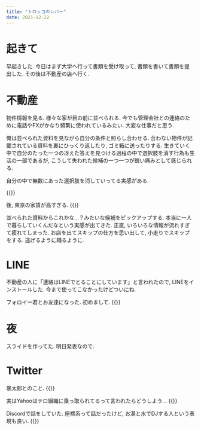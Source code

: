 ```yaml
---
title: "トロッコのレバー"
date: 2021-12-22
---
```


# 起きて
早起きした. 今日はまず大学へ行って書類を受け取って, 書類を書いて書類を提出した. その後は不動産の店へ行く.

# 不動産
物件情報を見る. 様々な家が目の前に並べられる. 今でも管理会社との連絡のために電話やFXがかなり頻繁に使われているみたい. 大変な仕事だと思う.

俺は並べられた資料を見ながら自分の条件と照らし合わせる. 合わない物件が記載されている資料を裏にひっくり返したり, ゴミ箱に送ったりする. 生きていく中で自分のたった一つの冴えた答えを見つける過程の中で選択肢を消す行為も生活の一部であるが, こうして失われた候補の一つ一つが鋭い痛みとして感じられる.

自分の中で無数にあった選択肢を消していってる実感がある.

{{<tweet user="dango_bot" id="1473541031375536131">}}

後, 東京の家賃が高すぎる.
{{<tweet user="dango_bot" id="1473566614058844162">}}

並べられた資料からこれかな...？みたいな候補をピックアップする. 本当に一人で暮らしていくんだなという実感が出てきた. 正直, いろいろな情報が流れすぎて疲れてしまった. お店を出てスキップの仕方を思い出して, 小走りでスキップをする. 逃げるように踊るように.

# LINE
不動産の人に「連絡はLINEでとることにしています」と言われたので, LINEをインストールした. 今まで使ってこなかったけどついにね.

フォロイー君とお友達になった. 初めまして.
{{<tweet user="dango_bot" id="1473614296567676929">}}

# 夜
スライドを作ってた. 明日発表なので.

# Twitter
暴太郎とのこと.
{{<tweet user="dango_bot" id="1473458725679960065">}}


実はYahooはテロ組織に乗っ取られてるって言われたらどうしよう...
{{<tweet user="dango_bot" id="1473545010767593477">}}

Discordで話をしていた. 座標系って話だったけど, お湯と水でDJする人という表現も良い.
{{<tweet user="dango_bot" id="1473657274799632384">}}